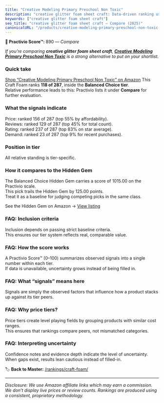 ```yaml
---
title: "Creative Modeling Primary Preschool Non Toxic"
description: "creative glitter foam sheet craft: Data-driven ranking using the Practivio Score™. Positioned by quality, value, demand, findability, momentum."
keywords: ["creative glitter foam sheet craft"]
seo_title: "creative glitter foam sheet craft — Compare (2025)"
canonicalURL: "/products/creative-modeling-primary-preschool-non-toxic-B0C67D5GP2/"
---
```


**🛒 Practivio Score™:** 890 — _Compare_


*If you're comparing **creative glitter foam sheet craft**, **[Creative Modeling Primary Preschool Non Toxic](https://www.amazon.com/dp/B0C67D5GP2?tag=practivio-20)** is a strong alternative to put on your shortlist.*
### Quick take
[Shop “Creative Modeling Primary Preschool Non Toxic” on Amazon](https://www.amazon.com/dp/B0C67D5GP2?tag=practivio-20)
This Craft Foam ranks **118 of 287**, inside the **Balanced Choice tier**.  
Relative performance leads to this: Practivio lists it under **Compare** for further evaluation.

### What the signals indicate
Price: ranked 156 of 287 (top 55% by affordability).  
Reviews: ranked 129 of 287 (top 45% for total count).  
Rating: ranked 237 of 287 (top 83% on star average).  
Demand: ranked 23 of 287 (top 9% for recent purchases).

### Position in tier
All relative standing is tier-specific.

### How it compares to the Hidden Gem
The Balanced Choice Hidden Gem carries a score of 1015.00 on the Practivio scale.  
This pick trails the Hidden Gem by 125.00 points.  
Treat it as a baseline for judging competing picks in the same class.  

See the Hidden Gem on Amazon → [View listing](https://www.amazon.com/dp/B0927HTJ6B?tag=practivio-20)

### FAQ: Inclusion criteria
Inclusion depends on passing strict baseline criteria.  
This ensures our tier system reflects real, comparable value.

### FAQ: How the score works
A Practivio Score™ (0–100) summarizes observed signals into a single number within each tier.  
If data is unavailable, uncertainty grows instead of being filled in.

### FAQ: What “signals” means here
Signals are simply the observed factors that influence how a product stacks up against its tier peers.

### FAQ: Why price tiers?
Price tiers create level playing fields by grouping products with similar cost ranges.  
This ensures that rankings compare peers, not mismatched categories.

### FAQ: Interpreting uncertainty
Confidence notes and evidence depth indicate the level of uncertainty.  
When gaps exist, results lean cautious instead of filled-in.

<!-- Missing template for Compare/CompareWithinPriceClass -->


🏷️ **Back to Master:** [/rankings/craft-foam/](/rankings/craft-foam/)

---
_Disclosure: We use Amazon affiliate links which may earn a commission. We don’t display live prices or review counts. Rankings are produced using a consistent, proprietary methodology._
